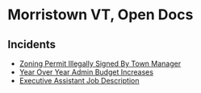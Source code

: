 # Morristown VT, Open Docs

## Incidents

* [Zoning Permit Illegally Signed By Town Manager](re-illegal-permitting-morrisville.md)
* [Year Over Year Admin Budget Increases](./docs/Town-Admin-budget-comparisons.pdf)
* [Executive Assistant Job Description](./docs/Executive_Assistance_Job_Description.pdf)
